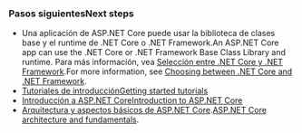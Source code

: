 ### <a name="next-steps"></a><span data-ttu-id="611c1-101">Pasos siguientes</span><span class="sxs-lookup"><span data-stu-id="611c1-101">Next steps</span></span>

* <span data-ttu-id="611c1-102">Una aplicación de ASP.NET Core puede usar la biblioteca de clases base y el runtime de .NET Core o .NET Framework.</span><span class="sxs-lookup"><span data-stu-id="611c1-102">An ASP.NET Core app can use the .NET Core or .NET Framework Base Class Library and runtime.</span></span> <span data-ttu-id="611c1-103">Para más información, vea [Selección entre .NET Core y .NET Framework](/dotnet/articles/standard/choosing-core-framework-server).</span><span class="sxs-lookup"><span data-stu-id="611c1-103">For more information, see [Choosing between .NET Core and .NET Framework](/dotnet/articles/standard/choosing-core-framework-server).</span></span>
* [<span data-ttu-id="611c1-104">Tutoriales de introducción</span><span class="sxs-lookup"><span data-stu-id="611c1-104">Getting started tutorials</span></span>](xref:tutorials/index)
* [<span data-ttu-id="611c1-105">Introducción a ASP.NET Core</span><span class="sxs-lookup"><span data-stu-id="611c1-105">Introduction to ASP.NET Core</span></span>](xref:index) 
* <span data-ttu-id="611c1-106">[Arquitectura y aspectos básicos de ASP.NET Core](xref:fundamentals/index).</span><span class="sxs-lookup"><span data-stu-id="611c1-106">[ASP.NET Core architecture and fundamentals](xref:fundamentals/index).</span></span>
